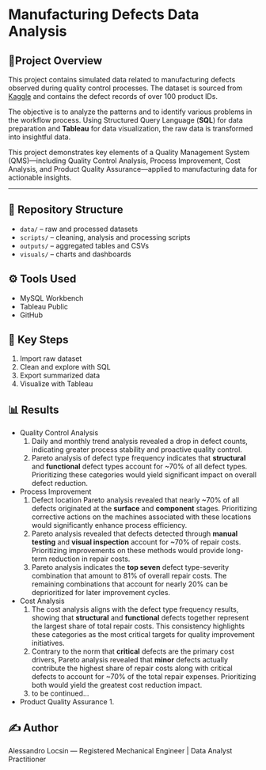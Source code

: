 # Manufacturing Defects Data Analysis

## 📌Project Overview
This project contains simulated data related to manufacturing defects observed during quality control processes. The dataset is sourced from [Kaggle](https://www.kaggle.com/datasets/fahmidachowdhury/manufacturing-defects?select=defects_data.csv) and contains the defect records of over 100 product IDs.

The objective is to analyze the patterns and to identify various problems in the workflow process. Using Structured Query Language (**SQL**) for data preparation and **Tableau** for data visualization, the raw data is transformed into insightful data.

This project demonstrates key elements of a Quality Management System (QMS)—including Quality Control Analysis, Process Improvement, Cost Analysis, and Product Quality Assurance—applied to manufacturing data for actionable insights.


---

## 📁 Repository Structure
- `data/` – raw and processed datasets
- `scripts/` – cleaning, analysis and processing scripts
- `outputs/` – aggregated tables and CSVs
- `visuals/` – charts and dashboards

## ⚙️ Tools Used
- MySQL Workbench
- Tableau Public
- GitHub

## 🔑 Key Steps
1. Import raw dataset
2. Clean and explore with SQL
3. Export summarized data
4. Visualize with Tableau

## 📊 Results
- Quality Control Analysis
    1. Daily and monthly trend analysis revealed a drop in defect counts, indicating greater process stability and proactive quality control.
    2. Pareto analysis of defect type frequency indicates that **structural** and **functional** defect types account for ~70% of all defect types. Prioritizing these categories would yield significant impact on overall defect reduction.
- Process Improvement
    1. Defect location Pareto analysis revealed that nearly ~70% of all defects originated at the **surface** and **component** stages. Prioritizing corrective actions on the machines associated with these locations would significantly enhance process efficiency.
    2. Pareto analysis revealed that defects detected through **manual testing** and **visual inspection** account for ~70% of repair costs. Prioritizing improvements on these methods would provide long-term reduction in repair costs.
    3. Pareto analysis indicates the **top seven** defect type-severity combination that amount to 81% of overall repair costs. The remaining combinations that account for nearly 20% can be deprioritized for later improvement cycles.
- Cost Analysis
    1. The cost analysis aligns with the defect type frequency results, showing that **structural** and **functional** defects together represent the largest share of total repair costs. This consistency highlights these categories as the most critical targets for quality improvement initiatives.
    2. Contrary to the norm that **critical** defects are the primary cost drivers, Pareto analysis revealed that **minor** defects actually contribute the highest share of repair costs along with critical defects to account for ~70% of the total repair expenses. Prioritizing both would yield the greatest cost reduction impact.
    3. to be continued...
- Product Quality Assurance
    1. 

       
## ✍️ Author
Alessandro Locsin — Registered Mechanical Engineer | Data Analyst Practitioner

